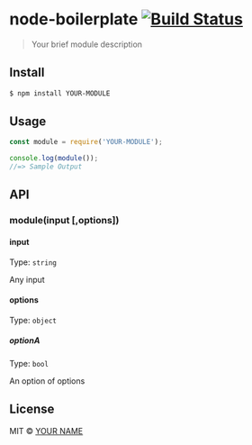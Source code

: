 # node-boilerplate [![Build Status](https://travis-ci.org/YOUR_USER/YOUR_REPO.svg?branch=master)](https://travis-ci.org/YOUR_USER/YOUR_REPO)

> Your brief module description

## Install

```sh
$ npm install YOUR-MODULE
```


## Usage

```js
const module = require('YOUR-MODULE');

console.log(module());
//=> Sample Output

```


## API

### module(input [,options])

#### input

Type: `string`

Any input

#### options

Type: `object`

##### optionA

Type: `bool`

An option of options

## License

MIT © [YOUR NAME](https://github.com/YOUR_USERNAME)
